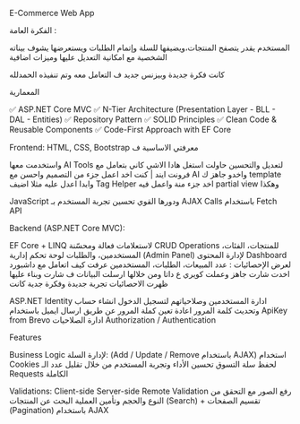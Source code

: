 E-Commerce Web App

الفكرة العامة :

 المستخدم يقدر يتصفح المنتجات،ويضيفها للسلة وإتمام الطلبات ويستعرضها يشوف بيناته الشخصية مع امكانية التعديل عليها وميزات اضافية

 كانت فكرة جديدة وبيزنس جديد ف التعامل معه وتم تنفيذه الحمدلله 

 المعمارية 

✅ ASP.NET Core MVC
✅ N-Tier Architecture (Presentation Layer - BLL - DAL - Entities)
✅ Repository Pattern
✅ SOLID Principles
✅ Clean Code & Reusable Components
✅ Code-First Approach with EF Core

Frontend: 
HTML, CSS, Bootstrap معرفتي الاساسية ف 

واستخدمت معها AI Tools لتعديل والتحسين حاولت استغل هادا الاشي كاني بتعامل مع فرونت ايند | كنت اخد اعمل جزء من التصميم واحسن مع AI واخدو جاهز ك 
template وابدا اعدل عليه مثلا اضيف Tag Helper اخد جزء منة واعمل فيه partial view وهكذا

JavaScript ودورها القوي
تحسين تجربة المستخدم بـ AJAX Calls باستخدام Fetch API 

 Backend (ASP.NET Core MVC): 

EF Core + LINQ لاستعلامات فعالة ومحسّنة
CRUD Operations للمنتجات، الفئات، المستخدمين، والطلبات
لوحة تحكم إدارية (Admin Panel) لإدارة المحتوى
Dashboard لعرض الإحصائيات : عدد المبيعات، الطلبات، المستخدمين
عرفت كيف اتعامل مع داشبورد اخدت شارت جاهز وعملت كويري ع داتا ومن خلالها ارسلت البيانات ف شارت وبناء عليها ظهرت الاحصائيات تجربة جديدة وفكرة جدية كانت

ASP.NET Identity
ادارة المستخدمين وصلاحياتهم لتسجيل الدخول انشاء حساب وتحديث كلمة المرور اعادة تعين كملة المرور عن طريق ارسال ايميل باستخدام ApiKey from Brevo
ادارة الصلاحيات Authorization / Authentication 

Features 

Business Logic لإدارة السلة: (Add / Update / Remove باستخدام AJAX)
استخدام Cookies لحفظ سلة التسوق
تحسين الأداء وتجربة المستخدم من خلال تقليل عدد الـ Requests الكاملة

Validations:
Client-side
Server-side
Remote Validation
رفع الصور مع التحقق من النوع والحجم وتأمين العملية
البحث عن المنتجات (Search) + تقسيم الصفحات (Pagination) باستخدام AJAX
